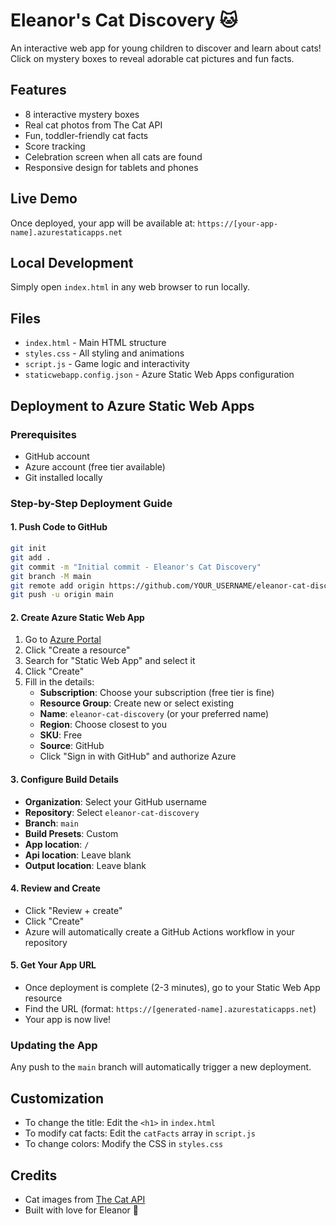 # Eleanor's Cat Discovery 🐱

An interactive web app for young children to discover and learn about cats! Click on mystery boxes to reveal adorable cat pictures and fun facts.

## Features
- 8 interactive mystery boxes
- Real cat photos from The Cat API
- Fun, toddler-friendly cat facts
- Score tracking
- Celebration screen when all cats are found
- Responsive design for tablets and phones

## Live Demo
Once deployed, your app will be available at: `https://[your-app-name].azurestaticapps.net`

## Local Development
Simply open `index.html` in any web browser to run locally.

## Files
- `index.html` - Main HTML structure
- `styles.css` - All styling and animations
- `script.js` - Game logic and interactivity
- `staticwebapp.config.json` - Azure Static Web Apps configuration

## Deployment to Azure Static Web Apps

### Prerequisites
- GitHub account
- Azure account (free tier available)
- Git installed locally

### Step-by-Step Deployment Guide

#### 1. Push Code to GitHub
```bash
git init
git add .
git commit -m "Initial commit - Eleanor's Cat Discovery"
git branch -M main
git remote add origin https://github.com/YOUR_USERNAME/eleanor-cat-discovery.git
git push -u origin main
```

#### 2. Create Azure Static Web App
1. Go to [Azure Portal](https://portal.azure.com)
2. Click "Create a resource"
3. Search for "Static Web App" and select it
4. Click "Create"
5. Fill in the details:
   - **Subscription**: Choose your subscription (free tier is fine)
   - **Resource Group**: Create new or select existing
   - **Name**: `eleanor-cat-discovery` (or your preferred name)
   - **Region**: Choose closest to you
   - **SKU**: Free
   - **Source**: GitHub
   - Click "Sign in with GitHub" and authorize Azure

#### 3. Configure Build Details
- **Organization**: Select your GitHub username
- **Repository**: Select `eleanor-cat-discovery`
- **Branch**: `main`
- **Build Presets**: Custom
- **App location**: `/`
- **Api location**: Leave blank
- **Output location**: Leave blank

#### 4. Review and Create
- Click "Review + create"
- Click "Create"
- Azure will automatically create a GitHub Actions workflow in your repository

#### 5. Get Your App URL
- Once deployment is complete (2-3 minutes), go to your Static Web App resource
- Find the URL (format: `https://[generated-name].azurestaticapps.net`)
- Your app is now live!

### Updating the App
Any push to the `main` branch will automatically trigger a new deployment.

## Customization
- To change the title: Edit the `<h1>` in `index.html`
- To modify cat facts: Edit the `catFacts` array in `script.js`
- To change colors: Modify the CSS in `styles.css`

## Credits
- Cat images from [The Cat API](https://thecatapi.com)
- Built with love for Eleanor 💖